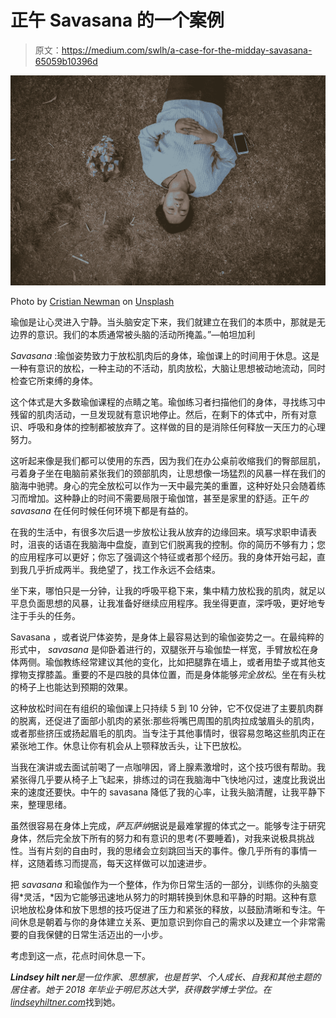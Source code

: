 # 正午 Savasana 的一个案例

> 原文：<https://medium.com/swlh/a-case-for-the-midday-savasana-65059b10396d>

![](img/c4a317155a2b4b5ba635e9173ce50a5c.png)

Photo by [Cristian Newman](https://unsplash.com/@cristian_newman?utm_source=medium&utm_medium=referral) on [Unsplash](https://unsplash.com?utm_source=medium&utm_medium=referral)

瑜伽是让心灵进入宁静。当头脑安定下来，我们就建立在我们的本质中，那就是无边界的意识。我们的本质通常被头脑的活动所掩盖。”—帕坦加利

*Savasana* :瑜伽姿势致力于放松肌肉后的身体，瑜伽课上的时间用于休息。这是一种有意识的放松，一种主动的不活动，肌肉放松，大脑让思想被动地流动，同时检查它所束缚的身体。

这个体式是大多数瑜伽课程的点睛之笔。瑜伽练习者扫描他们的身体，寻找练习中残留的肌肉活动，一旦发现就有意识地停止。然后，在剩下的体式中，所有对意识、呼吸和身体的控制都被放弃了。这样做的目的是消除任何释放一天压力的心理努力。

这听起来像是我们都可以使用的东西，因为我们在办公桌前收缩我们的臀部屈肌，弓着身子坐在电脑前紧张我们的颈部肌肉，让思想像一场猛烈的风暴一样在我们的脑海中驰骋。身心的完全放松可以作为一天中最完美的重置，这种好处只会随着练习而增加。这种静止的时间不需要局限于瑜伽馆，甚至是家里的舒适。正午*的 savasana* 在任何时候任何环境下都是有益的。

在我的生活中，有很多次后退一步放松让我从放弃的边缘回来。填写求职申请表时，沮丧的话语在我脑海中盘旋，直到它们脱离我的控制。你的简历不够有力；您的应用程序可以更好；你忘了强调这个特征或者那个经历。我的身体开始弓起，直到我几乎折成两半。我绝望了，找工作永远不会结束。

坐下来，哪怕只是一分钟，让我的呼吸平稳下来，集中精力放松我的肌肉，就足以平息负面思想的风暴，让我准备好继续应用程序。我坐得更直，深呼吸，更好地专注于手头的任务。

Savasana ，或者说尸体姿势，是身体上最容易达到的瑜伽姿势之一。在最纯粹的形式中， *savasana* 是仰卧着进行的，双腿张开与瑜伽垫一样宽，手臂放松在身体两侧。瑜伽教练经常建议其他的变化，比如把腿靠在墙上，或者用垫子或其他支撑物支撑膝盖。重要的不是四肢的具体位置，而是身体能够*完全放松*。坐在有头枕的椅子上也能达到预期的效果。

这种放松时间在有组织的瑜伽课上只持续 5 到 10 分钟，它不仅促进了主要肌肉群的脱离，还促进了面部小肌肉的紧张:那些将嘴巴周围的肌肉拉成皱眉头的肌肉，或者那些挤压或扬起眉毛的肌肉。当专注于其他事情时，很容易忽略这些肌肉正在紧张地工作。休息让你有机会从上颚释放舌头，让下巴放松。

当我在演讲或去面试前喝了一点咖啡因，肾上腺素激增时，这个技巧很有帮助。我紧张得几乎要从椅子上飞起来，排练过的词在我脑海中飞快地闪过，速度比我说出来的速度还要快。中午的 savasana 降低了我的心率，让我头脑清醒，让我平静下来，整理思绪。

虽然很容易在身体上完成，*萨瓦萨纳*据说是最难掌握的体式之一。能够专注于研究身体，然后完全放下所有的努力和有意识的思考(不要睡着)，对我来说极具挑战性。当有片刻的自由时，我的思绪会立刻跳回当天的事件。像几乎所有的事情一样，这随着练习而提高，每天这样做可以加速进步。

把 *savasana* 和瑜伽作为一个整体，作为你日常生活的一部分，训练你的头脑变得*灵活，*因为它能够迅速地从努力的时期转换到休息和平静的时期。这种有意识地放松身体和放下思想的技巧促进了压力和紧张的释放，以鼓励清晰和专注。午间休息是朝着与你的身体建立关系、更加意识到你自己的需求以及建立一个非常需要的自我保健的日常生活迈出的一小步。

考虑到这一点，花点时间休息一下。

***Lindsey hilt ner****是一位作家、思想家，也是哲学、个人成长、自我和其他主题的居住者。她于 2018 年毕业于明尼苏达大学，获得数学博士学位。在*[*lindseyhiltner.com*](http://lindseyhiltner.com)找到她。